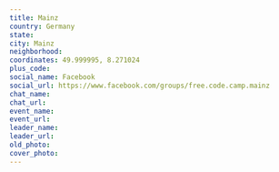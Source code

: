 ```yaml
---
title: Mainz
country: Germany
state: 
city: Mainz
neighborhood: 
coordinates: 49.999995, 8.271024
plus_code:
social_name: Facebook
social_url: https://www.facebook.com/groups/free.code.camp.mainz
chat_name:
chat_url:
event_name:
event_url:
leader_name:
leader_url:
old_photo: 
cover_photo:
---
```

